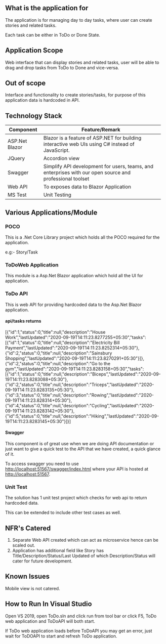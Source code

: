 
## What is the application for

The application is for managing day to day tasks, where user can create stories and related tasks.

Each task can be either in ToDo or Done State.

## Application Scope

Web interface that can display stories and related tasks, user will be able to drag and drop tasks from ToDo to Done and vice-versa.

## Out of scope

Interface and functionality to create stories/tasks, for purpose of this application data is hardcoded in API.

## Technology Stack

| **Component** | **Feature/Remark** |
| --- | --- |
| ASP.Net Blazor | Blazor is a feature of ASP.NET for building interactive web UIs using C# instead of JavaScript. |
| JQuery | Accordion view |
| Swagger | Simplify API development for users, teams, and enterprises with our open source and professional toolset |
| Web API | To exposes data to Blazor Application |
| MS Test | Unit Testing |


## Various Applications/Module

### POCO

This is a .Net Core Library project which holds all the POCO required for the application.

e.g:- Story/Task

### ToDoWeb Application

This module is a Asp.Net Blazor application which hold all the UI for application.

### ToDo API

This is web API for providing hardcoded data to the Asp.Net Blazor application.

#### api/tasks returns

[{&quot;id&quot;:1,&quot;status&quot;:0,&quot;title&quot;:null,&quot;description&quot;:&quot;House Work&quot;,&quot;lastUpdated&quot;:&quot;2020-09-19T14:11:23.8277255+05:30&quot;,&quot;tasks&quot;:[{&quot;id&quot;:1,&quot;status&quot;:0,&quot;title&quot;:null,&quot;description&quot;:&quot;Electricity Bill Payment&quot;,&quot;lastUpdated&quot;:&quot;2020-09-19T14:11:23.8252314+05:30&quot;},{&quot;id&quot;:2,&quot;status&quot;:0,&quot;title&quot;:null,&quot;description&quot;:&quot;Sainsbury Shopping&quot;,&quot;lastUpdated&quot;:&quot;2020-09-19T14:11:23.8270291+05:30&quot;}]},{&quot;id&quot;:2,&quot;status&quot;:0,&quot;title&quot;:null,&quot;description&quot;:&quot;Go to the gym&quot;,&quot;lastUpdated&quot;:&quot;2020-09-19T14:11:23.8283158+05:30&quot;,&quot;tasks&quot;:[{&quot;id&quot;:1,&quot;status&quot;:0,&quot;title&quot;:null,&quot;description&quot;:&quot;Biceps&quot;,&quot;lastUpdated&quot;:&quot;2020-09-19T14:11:23.8283088+05:30&quot;},{&quot;id&quot;:2,&quot;status&quot;:0,&quot;title&quot;:null,&quot;description&quot;:&quot;Triceps&quot;,&quot;lastUpdated&quot;:&quot;2020-09-19T14:11:23.8283135+05:30&quot;},{&quot;id&quot;:3,&quot;status&quot;:0,&quot;title&quot;:null,&quot;description&quot;:&quot;Rowing&quot;,&quot;lastUpdated&quot;:&quot;2020-09-19T14:11:23.828314+05:30&quot;},{&quot;id&quot;:4,&quot;status&quot;:0,&quot;title&quot;:null,&quot;description&quot;:&quot;Cycling&quot;,&quot;lastUpdated&quot;:&quot;2020-09-19T14:11:23.8283142+05:30&quot;},{&quot;id&quot;:5,&quot;status&quot;:0,&quot;title&quot;:null,&quot;description&quot;:&quot;Hiking&quot;,&quot;lastUpdated&quot;:&quot;2020-09-19T14:11:23.8283145+05:30&quot;}]}]

#### Swagger

This component is of great use when we are doing API documentation or just want to give a quick test to the API that we have created, a quick glance of it.

To access swagger you need to use [http://localhost:51567/swagger/index.html](http://localhost:51567/swagger/index.html) where your API is hosted at [http://localhost:51567](http://localhost:51567/).

### Unit Test

The solution has 1 unit test project which checks for web api to return hardcoded data.

This can be extended to include other test cases as well.

## NFR&#39;s Catered

1. Separate Web API created which can act as microservice hence can be scaled out.
2. Application has additional field like Story has Title/Description/Status/Last Updated of which Description/Status will cater for future development.

## Known Issues

Mobile view is not catered.

## How to Run In Visual Studio

Open VS 2019, open ToDo.sln and click run from tool bar or click F5, ToDo web application and ToDoAPI will both start.

If ToDo web application loads before ToDoAPI you may get an error, just wait for ToDOAPI to start and refresh ToDo application.
